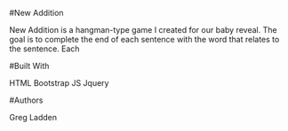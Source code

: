 #New Addition

New Addition is a hangman-type game I created for our baby reveal. The goal is to complete the end of each sentence with the word that relates to the sentence. Each 

#Built With

HTML 
Bootstrap 
JS
Jquery

#Authors

Greg Ladden